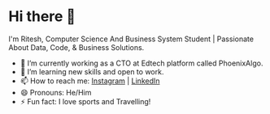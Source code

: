 # Hi there 👋
I'm Ritesh, Computer Science And Business System Student | Passionate About Data, Code, & Business Solutions.
- 🔭 I’m currently working as a CTO at Edtech platform called PhoenixAlgo.
- 🌱 I’m learning new skills and open to work.
- 📫 How to reach me: [Instagram](https://www.instagram.com/ritesh_rathod_official/) | [LinkedIn](www.linkedin.com/in/ritesh-rathod-34a5a3329)
- 😄 Pronouns: He/Him
- ⚡ Fun fact: I love sports and Travelling!
